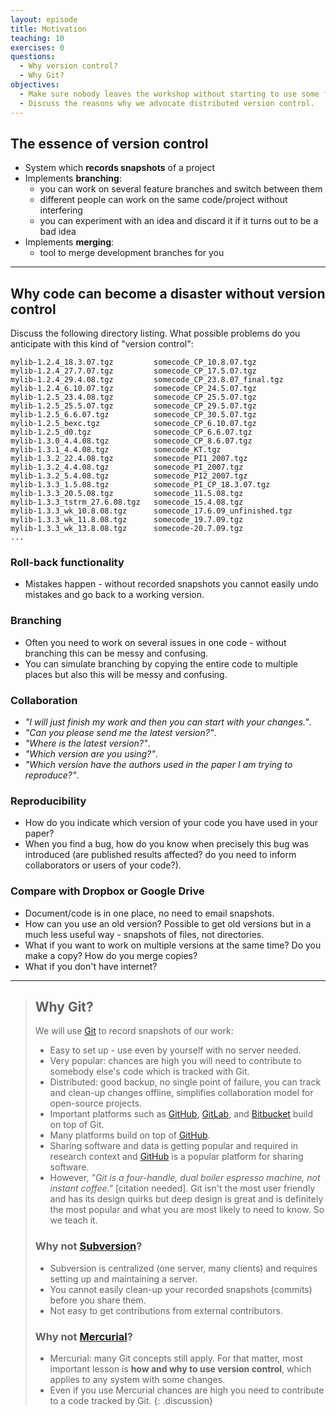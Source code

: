 ```yaml
---
layout: episode
title: Motivation
teaching: 10
exercises: 0
questions:
  - Why version control?
  - Why Git?
objectives:
  - Make sure nobody leaves the workshop without starting to use some form of version control.
  - Discuss the reasons why we advocate distributed version control.
---
```


## The essence of version control

- System which **records snapshots** of a project
- Implements **branching**:
  - you can work on several feature branches and switch between them
  - different people can work on the same code/project without interfering
  - you can experiment with an idea and discard it if it turns out to be a bad idea
- Implements **merging**:
  - tool to merge development branches for you

---

## Why code can become a disaster without version control


Discuss the following directory listing. What possible problems
do you anticipate with this kind of "version control":

```shell
mylib-1.2.4_18.3.07.tgz         somecode_CP_10.8.07.tgz
mylib-1.2.4_27.7.07.tgz         somecode_CP_17.5.07.tgz
mylib-1.2.4_29.4.08.tgz         somecode_CP_23.8.07_final.tgz
mylib-1.2.4_6.10.07.tgz         somecode_CP_24.5.07.tgz
mylib-1.2.5_23.4.08.tgz         somecode_CP_25.5.07.tgz
mylib-1.2.5_25.5.07.tgz         somecode_CP_29.5.07.tgz
mylib-1.2.5_6.6.07.tgz          somecode_CP_30.5.07.tgz
mylib-1.2.5_bexc.tgz            somecode_CP_6.10.07.tgz
mylib-1.2.5_d0.tgz              somecode_CP_6.6.07.tgz
mylib-1.3.0_4.4.08.tgz          somecode_CP_8.6.07.tgz
mylib-1.3.1_4.4.08.tgz          somecode_KT.tgz
mylib-1.3.2_22.4.08.tgz         somecode_PI1_2007.tgz
mylib-1.3.2_4.4.08.tgz          somecode_PI_2007.tgz
mylib-1.3.2_5.4.08.tgz          somecode_PI2_2007.tgz
mylib-1.3.3_1.5.08.tgz          somecode_PI_CP_18.3.07.tgz
mylib-1.3.3_20.5.08.tgz         somecode_11.5.08.tgz
mylib-1.3.3_tstrm_27.6.08.tgz   somecode_15.4.08.tgz
mylib-1.3.3_wk_10.8.08.tgz      somecode_17.6.09_unfinished.tgz
mylib-1.3.3_wk_11.8.08.tgz      somecode_19.7.09.tgz
mylib-1.3.3_wk_13.8.08.tgz      somecode-20.7.09.tgz
...
```

### Roll-back functionality

- Mistakes happen - without recorded snapshots you cannot easily undo mistakes and go back to a working version.


### Branching

- Often you need to work on several issues in one code - without branching this can be messy and confusing.
- You can simulate branching by copying the entire code to multiple places but also this will be messy and confusing.


### Collaboration

- *"I will just finish my work and then you can start with your changes."*.
- *"Can you please send me the latest version?"*.
- *"Where is the latest version?"*.
- *"Which version are you using?"*.
- *"Which version have the authors used in the paper I am trying to reproduce?"*.


### Reproducibility

- How do you indicate which version of your code you have used in your paper?
- When you find a bug, how do you know when precisely this bug was introduced
  (are published results affected? do you need to inform collaborators or users of your code?).


### Compare with Dropbox or Google Drive

- Document/code is in one place, no need to email snapshots.
- How can you use an old version? Possible to get old versions but in a much less useful way - snapshots of files, not directories.
- What if you want to work on multiple versions at the same time? Do you make a copy? How do you merge copies?
- What if you don't have internet?

---

> ## Why Git?
>
> We will use [Git](https://git-scm.com) to record snapshots of our work:
> - Easy to set up - use even by yourself with no server needed.
> - Very popular: chances are high you will need to contribute to somebody else's code which is tracked with Git.
> - Distributed: good backup, no single point of failure, you can track and clean-up changes offline, simplifies collaboration model for open-source projects.
> - Important platforms such as [GitHub](https://github.com), [GitLab](https://gitlab.com), and [Bitbucket](https://bitbucket.org)
>   build on top of Git.
> - Many platforms build on top of [GitHub](https://github.com).
> - Sharing software and data is getting popular and required in research context
>   and [GitHub](https://github.com) is a popular platform for sharing software.
> - However, *"Git is a four-handle, dual boiler espresso machine, not instant coffee."* [citation needed].
>   Git isn't the most user friendly and has its design quirks but deep design
>   is great and is definitely the most popular and what you are most likely to
>   need to know. So we teach it.
>
>
> ### Why not [Subversion](https://subversion.apache.org)?
>
> - Subversion is centralized (one server, many clients) and requires setting up and maintaining a server.
> - You cannot easily clean-up your recorded snapshots (commits) before you share them.
> - Not easy to get contributions from external contributors.
>
>
> ### Why not [Mercurial](https://www.mercurial-scm.org)?
>
> - Mercurial: many Git concepts still apply. For that matter, most important
>   lesson is **how and why to use version control**, which applies to any system
>   with some changes.
> - Even if you use Mercurial chances are high you need to contribute to a code tracked by Git.
{: .discussion}
